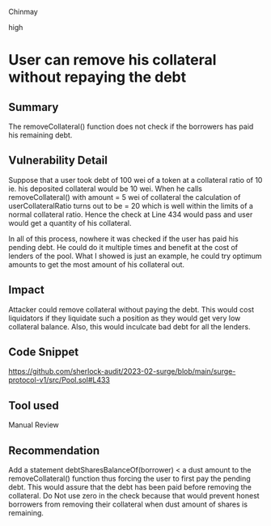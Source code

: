 Chinmay

high

# User can remove his collateral without repaying the debt

## Summary
The removeCollateral() function does not check if the borrowers has paid his remaining debt. 
## Vulnerability Detail
Suppose that a user took debt of 100 wei of a token at a collateral ratio of 10 ie. his deposited collateral would be 10 wei. When he calls removeCollateral() with amount = 5 wei of collateral the calculation of userCollateralRatio turns out to be = 20 which is well within the limits of a normal collateral ratio. Hence the check at Line 434 would pass and user would get a quantity of his collateral.

In all of this process, nowhere it was checked if the user has paid his pending debt. He could do it multiple times and benefit at the cost of lenders of the pool. What I showed is just an example, he could try optimum amounts to get the most amount of his collateral out.
## Impact
Attacker could remove collateral without paying the debt. This would cost liquidators if they liquidate such a position as they would get very low collateral balance. Also, this would inculcate bad debt for all the lenders.
## Code Snippet
https://github.com/sherlock-audit/2023-02-surge/blob/main/surge-protocol-v1/src/Pool.sol#L433

## Tool used

Manual Review

## Recommendation
Add a statement debtSharesBalanceOf(borrower) < a dust amount to the removeCollateral() function thus forcing the user to first pay the pending debt. This would assure that the debt has been paid before removing the collateral. Do Not use zero in the check because that would prevent honest borrowers from removing their collateral when dust amount of shares is remaining. 
